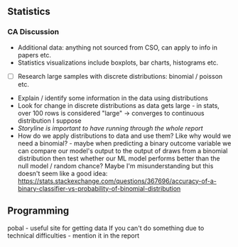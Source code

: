 ## Statistics
### CA Discussion

- Additional data: anything not sourced from CSO, can apply to info in papers etc.
- Statistics visualizations include boxplots, bar charts, histograms etc.
- [ ] Research large samples with discrete distributions: binomial / poisson etc.
- Explain / identify some information in the data using distributions
- Look for change in discrete distributions as data gets large - in stats, over 100 rows is considered "large" -> converges to continuous distribution I suppose
- _Storyline is important to have running through the whole report_
- How do we apply distributions to data and use them? Like why would we need a binomial? - maybe when predicting a binary outcome variable we can compare our model's output to the output of draws from a binomial distribution then test whether our ML model performs better than the null model / random chance?
Maybe I'm misunderstanding but this doesn't seem like a good idea: https://stats.stackexchange.com/questions/367696/accuracy-of-a-binary-classifier-vs-probability-of-binomial-distribution


## Programming
pobal - useful site for getting data
If you can't do something due to technical difficulties - mention it in the report